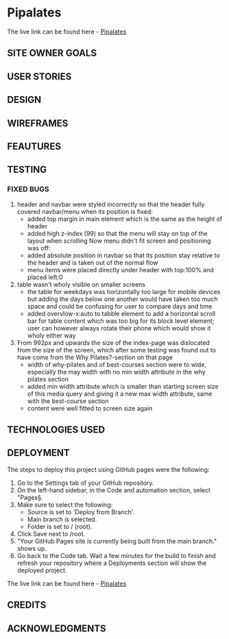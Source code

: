 # Pipalates

The live link can be found here - [Pipalates](https://xakkusu.github.io/1_project_pilates/index.html)


## SITE OWNER GOALS
## USER STORIES
## DESIGN
## WIREFRAMES
## FEAUTURES
## TESTING

### FIXED BUGS
1. header and navbar were styled incorrectly so that the header fully covered navbar/menu when its position is fixed:
    - added top margin in main element which is the same as the height of header
    - added high z-index (99) so that the menu will stay on top of the layout when scrolling
    Now menu didn't fit screen and positioning was off:
    - added absolute position in navbar so that its position stay relative to the header and is taken out of the normal flow
    - menu items were placed directly under header with top:100% and placed left:0
2.  table wasn't wholy visible on smaller screens
    - the table for weekdays was horizontally too large for mobile devices but adding the days below one another would have taken too much space and could be confusing for user to compare days and time
    - added overvlow-x:auto to tabble element to add a horizontal scroll bar for table content which was too big for its block level element; user can however always rotate their phone which would show it wholy either way
3. From 992px and upwards the size of the index-page was dislocated from the size of the screen, which after some testing was found out to have come from the Why Pilates?-section on that page
    - width of why-pilates and of best-courses section were to wide, especially the may width with no min width attribute in the why pilates section
    - added min width attribute which is smaller than starting screen size of this media query and giving it a new max width attribute, same with the best-course section
    - content were well fitted to screen size again

## TECHNOLOGIES USED

## DEPLOYMENT
The steps to deploy this project using GitHub pages were the following:
1. Go to the Settings tab of your GitHub repository.
2. On the left-hand sidebar, in the Code and automation section, select "Pages§.
3. Make sure to select the following:
    - Source is set to 'Deploy from Branch'.
    - Main branch is selected.
    - Folder is set to / (root).
4. Click Save next to /root.
5. "Your GitHub Pages site is currently being built from the main branch." shows up.
6. Go back to the Code tab. Wait a few minutes for the build to finish and refresh your repository where a Deployments section will show the deployed project.

The live link can be found here - [Pipalates](https://xakkusu.github.io/1_project_pilates/index.html)

## CREDITS
## ACKNOWLEDGMENTS
